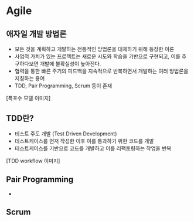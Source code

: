 # Agile

## 애자일 개발 방법론
- 모든 것을 계획하고 개발하는 전통적인 방법론을 대체하기 위해 등장한 이론
- 사업적 가치가 있는 프로젝트는 새로운 시도와 학습을 기반으로 구현되고, 이를 추구하다보면 개발에 불확실성이 높아진다.
- 협력을 통한 빠른 주기의 피드백을 지속적으로 반복하면서 개발하는 여러 방법론을 지칭하는 용어
- TDD, Pair Programming, Scrum 등이 존재

[폭포수 모델 이미지]

## TDD란?
- 테스트 주도 개발 (Test Driven Development)
- 테스트케이스를 먼저 작성한 이후 이를 통과하기 위한 코드를 개발
- 테스트케이스를 기반으로 코드를 개발하고 이를 리팩토링하는 작업을 반복

[TDD workflow 이미지]

## Pair Programming
- 


## Scrum